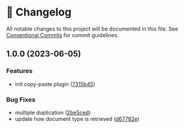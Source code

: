 <!-- markdownlint-disable --><!-- textlint-disable -->

# 📓 Changelog

All notable changes to this project will be documented in this file. See
[Conventional Commits](https://conventionalcommits.org) for commit guidelines.

## 1.0.0 (2023-06-05)

### Features

- init copy-paste plugin ([7315b45](https://github.com/superside-oss/sanity-copy-paste/commit/7315b4506173b24761135e0e0009a5bffc2507e9))

### Bug Fixes

- multiple duplication ([2be5ced](https://github.com/superside-oss/sanity-copy-paste/commit/2be5cedba9a599006c0ff36c3c60908f9a86c33b))
- update how document type is retrieved ([d67782e](https://github.com/superside-oss/sanity-copy-paste/commit/d67782e34e2f51b35af051c32dba0282fd904611))
